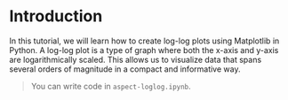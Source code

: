 # Introduction

In this tutorial, we will learn how to create log-log plots using Matplotlib in Python. A log-log plot is a type of graph where both the x-axis and y-axis are logarithmically scaled. This allows us to visualize data that spans several orders of magnitude in a compact and informative way.

> You can write code in `aspect-loglog.ipynb`.
